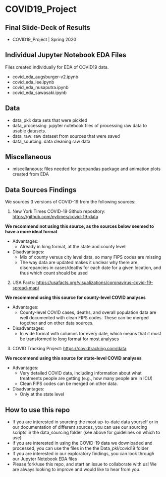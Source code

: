 # COVID19_Project

## Final Slide-Deck of Results
 * COVID19_Project | Spring 2020  

## Individual Jupyter Notebook EDA Files
Files created individually for EDA of COVID19 data.
 * covid_eda_augsburger-v2.ipynb
 * covid_eda_lee.ipynb
 * covid_eda_nusaputra.ipynb
 * covid_eda_sawasaki.ipynb

## Data
* data_pkl: data sets that were pickled
* data_processing: jupyter notebook files of processing raw data to usable datasets.
* data_raw: raw dataset from sources that were saved
* data_sourcing: data cleaning raw data

## Miscellaneous
* miscellaneous: files needed for geopandas package and animation plots created from EDA

## Data Sources Findings

We sources 3 versions of COVID-19 from the following sources: 

1. New York Times COVID-19 Github repository: https://github.com/nytimes/covid-19-data 

  **We recommend not using this source, as the sources below seemed to have a more ideal format**
  
  * Advantages: 
    * Already in long format, at the state and county level
  * Disadvantages:
    * Mix of county versus city level data, so many FIPS codes are missing 
    * The way data are updated makes it unclear why there are discrepancies in cases/deaths for each date for a given location, and thus which count should be used

2. USA Facts: https://usafacts.org/visualizations/coronavirus-covid-19-spread-map/

  **We recommend using this source for county-level COVID analyses**

  * Advantages:
    * County-level COVID cases, deaths, and overall population data are well documented with clean FIPS codes. These can be merged together and on other data sources.
  * Disadvantages: 
    * In wide format with columns for every date, which means that it must be transformed to long format for most analyses

3. COVID Tracking Project: https://covidtracking.com/data

  **We recommend using this source for state-level COVID analyses**

  * Advantages:
    * Very detailed COVID data, including information about what treatments people are getting (e.g., how many people are in ICU) 
    * Clean FIPS codes can be merged on other data.
  * Disadvantages:
    * Only at the state level 
    
## How to use this repo

* If you are interested in sourcing the most up-to-date data yourself or in our documentation of different sources, you can use our sourcing scripts in the data_sourcing folder (see above for guidelines on which to use)
* If you are interested in using the COVID-19 data we downloaded and processed, you can use the files in the the Data_pkl/covid19 folder
* If you are interested in our exploratory findings, you can look through our Jupyter Notebook EDA files
* Please fork/use this repo, and start an issue to collaborate with us! We are always looking to improve and would like to hear from you.




